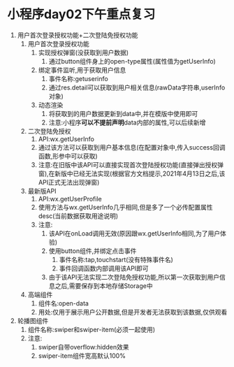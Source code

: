 # 小程序day02下午重点复习

1. 用户首次登录授权功能+二次登陆免授权功能
   1. 用户首次登录授权功能
      1. 实现授权弹窗(没获取到用户数据)
         1. 通过button组件身上的open-type属性(属性值为getUserInfo)
      2. 绑定事件监听,用于获取用户信息
         1. 事件名称:getuserinfo
         2. 通过res.detail可以获取到用户相关信息(rawData字符串,userInfo对象)
      3. 动态渲染
         1. 将获取到的用户数据更新到data中,并在模版中使用即可
         2. 注意:小程序**可以不提前声明**data内部的属性,可以后续新增
   2. 二次登陆免授权
      1. API:wx.getUserInfo
      2. 通过该方法可以获取到用户基本信息(在配置对象中,传入success回调函数,形参中可以获取)
      3. 注意:在旧版中该API可以直接实现首次登陆授权功能(直接弹出授权弹窗),在新版中已经无法实现(根据官方文档提示,2021年4月13日之后,该API正式无法出现弹窗)
   3. 最新版API
      1. API:wx.getUserProfile
      2. 使用方法与wx.getUserInfo几乎相同,但是多了一个必传配置属性desc(当前数据获取用途说明)
      3. 注意:
         1. 该API在onLoad调用无效(原因跟wx.getUserInfo相同,为了用户体验)
         2. 使用button组件,并绑定点击事件
            1. 事件名称:tap,touchstart(没有特殊事件名)
            2. 事件回调函数内部调用该API即可
         3. 由于该API无法实现二次登陆免授权功能,所以第一次获取到用户信息之后,需要保存到本地存储Storage中
   4. 高端组件
      1. 组件名:open-data
      2. 用处:仅用于展示用户公开数据,但是开发者无法获取到该数据,仅供观看
2. 轮播图组件
   1. 组件名称:swiper和swiper-item(必须一起使用)
   2. 注意:
      1. swiper自带overflow:hidden效果
      2. swiper-item组件宽高默认100%
